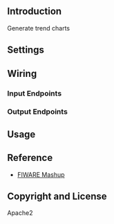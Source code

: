 ## Introduction

Generate trend charts

## Settings

## Wiring

### Input Endpoints

### Output Endpoints

## Usage

## Reference

- [FIWARE Mashup](https://mashup.lab.fiware.org/)

## Copyright and License

Apache2
